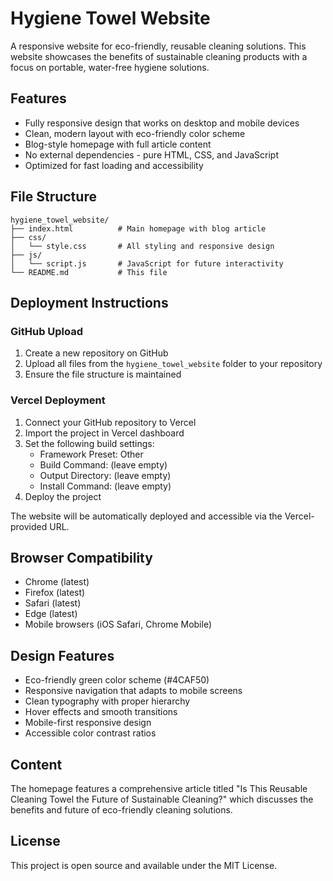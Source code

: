 # Hygiene Towel Website

A responsive website for eco-friendly, reusable cleaning solutions. This website showcases the benefits of sustainable cleaning products with a focus on portable, water-free hygiene solutions.

## Features

- Fully responsive design that works on desktop and mobile devices
- Clean, modern layout with eco-friendly color scheme
- Blog-style homepage with full article content
- No external dependencies - pure HTML, CSS, and JavaScript
- Optimized for fast loading and accessibility

## File Structure

```
hygiene_towel_website/
├── index.html          # Main homepage with blog article
├── css/
│   └── style.css       # All styling and responsive design
├── js/
│   └── script.js       # JavaScript for future interactivity
└── README.md           # This file
```

## Deployment Instructions

### GitHub Upload

1. Create a new repository on GitHub
2. Upload all files from the `hygiene_towel_website` folder to your repository
3. Ensure the file structure is maintained

### Vercel Deployment

1. Connect your GitHub repository to Vercel
2. Import the project in Vercel dashboard
3. Set the following build settings:
   - Framework Preset: Other
   - Build Command: (leave empty)
   - Output Directory: (leave empty)
   - Install Command: (leave empty)
4. Deploy the project

The website will be automatically deployed and accessible via the Vercel-provided URL.

## Browser Compatibility

- Chrome (latest)
- Firefox (latest)
- Safari (latest)
- Edge (latest)
- Mobile browsers (iOS Safari, Chrome Mobile)

## Design Features

- Eco-friendly green color scheme (#4CAF50)
- Responsive navigation that adapts to mobile screens
- Clean typography with proper hierarchy
- Hover effects and smooth transitions
- Mobile-first responsive design
- Accessible color contrast ratios

## Content

The homepage features a comprehensive article titled "Is This Reusable Cleaning Towel the Future of Sustainable Cleaning?" which discusses the benefits and future of eco-friendly cleaning solutions.

## License

This project is open source and available under the MIT License.

